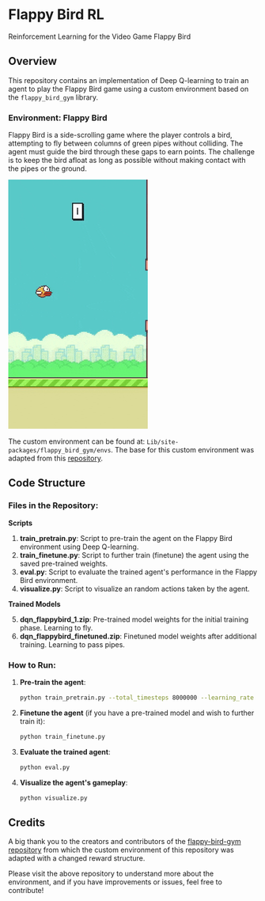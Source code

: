 # Flappy Bird RL
Reinforcement Learning for the Video Game Flappy Bird

## Overview
This repository contains an implementation of Deep Q-learning to train an agent to play the Flappy Bird game using a custom environment based on the `flappy_bird_gym` library.

### Environment: Flappy Bird

Flappy Bird is a side-scrolling game where the player controls a bird, attempting to fly between columns of green pipes without colliding. The agent must guide the bird through these gaps to earn points. The challenge is to keep the bird afloat as long as possible without making contact with the pipes or the ground.

![Flappy Bird](https://github.com/VenturaBleak/FlappyBirdRL/blob/master/yellow_bird_playing.gif)

The custom environment can be found at: `Lib/site-packages/flappy_bird_gym/envs`. The base for this custom environment was adapted from this [repository](https://github.com/Talendar/flappy-bird-gym/).

## Code Structure

### Files in the Repository:

**Scripts**
1. **train_pretrain.py**: Script to pre-train the agent on the Flappy Bird environment using Deep Q-learning.
2. **train_finetune.py**: Script to further train (finetune) the agent using the saved pre-trained weights.
3. **eval.py**: Script to evaluate the trained agent's performance in the Flappy Bird environment.
4. **visualize.py**: Script to visualize an random actions taken by the agent.

**Trained Models**

5. **dqn_flappybird_1.zip**: Pre-trained model weights for the initial training phase. Learning to fly.
6. **dqn_flappybird_finetuned.zip**: Finetuned model weights after additional training. Learning to pass pipes.

### How to Run:

1. **Pre-train the agent**:
    ```bash
    python train_pretrain.py --total_timesteps 8000000 --learning_rate 0.0005
    ```

2. **Finetune the agent** (if you have a pre-trained model and wish to further train it):
    ```bash
    python train_finetune.py
    ```

3. **Evaluate the trained agent**:
    ```bash
    python eval.py
    ```

4. **Visualize the agent's gameplay**:
    ```bash
    python visualize.py
    ```

## Credits

A big thank you to the creators and contributors of the [flappy-bird-gym repository](https://github.com/Talendar/flappy-bird-gym/) from which the custom environment of this repository was adapted with a changed reward structure. 

Please visit the above repository to understand more about the environment, and if you have improvements or issues, feel free to contribute! 
